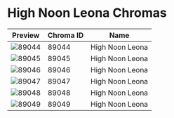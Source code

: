 # High Noon Leona Chromas

| Preview | Chroma ID | Name |
|---------|-----------|------|
| ![89044](https://raw.communitydragon.org/latest/plugins/rcp-be-lol-game-data/global/default/v1/champion-chroma-images/89/89044.png) | 89044 | High Noon Leona |
| ![89045](https://raw.communitydragon.org/latest/plugins/rcp-be-lol-game-data/global/default/v1/champion-chroma-images/89/89045.png) | 89045 | High Noon Leona |
| ![89046](https://raw.communitydragon.org/latest/plugins/rcp-be-lol-game-data/global/default/v1/champion-chroma-images/89/89046.png) | 89046 | High Noon Leona |
| ![89047](https://raw.communitydragon.org/latest/plugins/rcp-be-lol-game-data/global/default/v1/champion-chroma-images/89/89047.png) | 89047 | High Noon Leona |
| ![89048](https://raw.communitydragon.org/latest/plugins/rcp-be-lol-game-data/global/default/v1/champion-chroma-images/89/89048.png) | 89048 | High Noon Leona |
| ![89049](https://raw.communitydragon.org/latest/plugins/rcp-be-lol-game-data/global/default/v1/champion-chroma-images/89/89049.png) | 89049 | High Noon Leona |